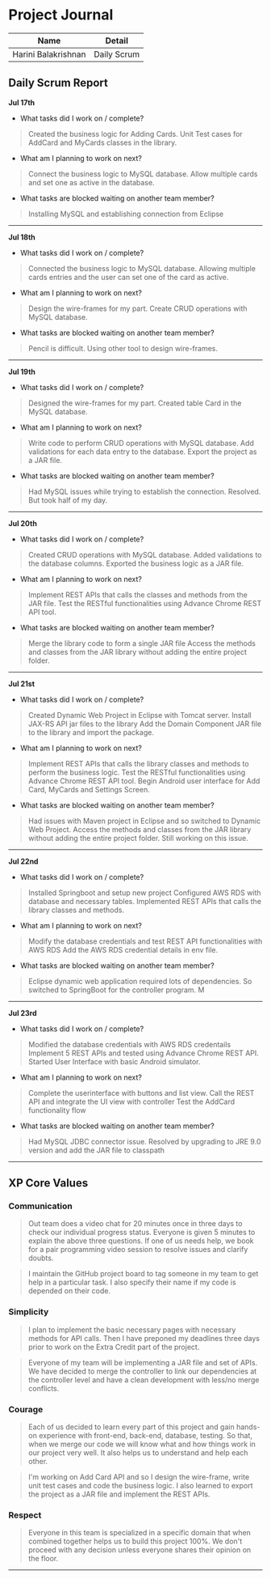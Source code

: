 # Project Journal

|Name | Detail|
|---|---|
| Harini Balakrishnan | Daily Scrum |

## Daily Scrum Report

**Jul 17th**

- What tasks did I work on / complete?

> Created the business logic for Adding Cards.
> Unit Test cases for AddCard and MyCards classes in the library.

- What am I planning to work on next?

> Connect the business logic to MySQL database.
> Allow multiple cards and set one as active in the database.

- What tasks are blocked waiting on another team member?

> Installing MySQL and establishing connection from Eclipse

----


**Jul 18th**

- What tasks did I work on / complete?

> Connected the business logic to MySQL database.
> Allowing multiple cards entries and the user can set one of the card as active.

- What am I planning to work on next?

> Design the wire-frames for my part.
> Create CRUD operations with MySQL database.

- What tasks are blocked waiting on another team member?

> Pencil is difficult. Using other tool to design wire-frames.

----


**Jul 19th**

- What tasks did I work on / complete?

> Designed the wire-frames for my part.
> Created table Card in the MySQL database.

- What am I planning to work on next?

> Write code to perform CRUD operations with MySQL database.
> Add validations for each data entry to the database.
> Export the project as a JAR file.

- What tasks are blocked waiting on another team member?

> Had MySQL issues while trying to establish the connection. Resolved. But took half of my day.

----


**Jul 20th**

- What tasks did I work on / complete?

> Created CRUD operations with MySQL database.
> Added validations to the database columns.
> Exported the business logic as a JAR file.

- What am I planning to work on next?

> Implement REST APIs that calls the classes and methods from the JAR file.
> Test the RESTful functionalities using Advance Chrome REST API tool.


- What tasks are blocked waiting on another team member?

> Merge the library code to form a single JAR file
> Access the methods and classes from the JAR library without adding the entire project folder.

----


**Jul 21st**

- What tasks did I work on / complete?

> Created Dynamic Web Project in Eclipse with Tomcat server.
> Install JAX-RS API jar files to the library
> Add the Domain Component JAR file to the library and import the package.

- What am I planning to work on next?

> Implement REST APIs that calls the library classes and methods to perform the business logic.
> Test the RESTful functionalities using Advance Chrome REST API tool.
> Begin Android user interface for Add Card, MyCards and Settings Screen.

- What tasks are blocked waiting on another team member?

> Had issues with Maven project in Eclipse and so switched to Dynamic Web Project.
> Access the methods and classes from the JAR library without adding the entire project folder. Still working on this issue.

----


**Jul 22nd**

- What tasks did I work on / complete?
> Installed Springboot and setup new project
> Configured AWS RDS with database and necessary tables.
> Implemented REST APIs that calls the library classes and methods.

- What am I planning to work on next?
> Modify the database credentials and test REST API functionalities with AWS RDS 
> Add the AWS RDS credential details in env file.

- What tasks are blocked waiting on another team member?
> Eclipse dynamic web application required lots of dependencies. So switched to SpringBoot for the controller program.
> M 

----


**Jul 23rd**

- What tasks did I work on / complete?
> Modified the database credentials with AWS RDS credentails 
> Implement 5 REST APIs and tested using Advance Chrome REST API.
> Started User Interface with basic Android simulator.

- What am I planning to work on next?
> Complete the userinterface with buttons and list view.
> Call the REST API and integrate the UI view with controller 
> Test the AddCard functionality flow


- What tasks are blocked waiting on another team member?
> Had MySQL JDBC connector issue. Resolved by upgrading to JRE 9.0 version and add the JAR file to classpath

----
## XP Core Values

### Communication

> Out team does a video chat for 20 minutes once in three days to check our individual progress status.
Everyone is given 5 minutes to explain the above three questions. If one of us needs help, we book for a pair programming video session to resolve issues and clarify doubts.

> I maintain the GitHub project board to tag someone in my team to get help in a particular task. I also specify their name if my code is depended on their code.

### Simplicity

> I plan to implement the basic necessary pages with necessary methods for API calls. Then I have preponed my deadlines three days prior to work on the Extra Credit part of the project.

> Everyone of my team will be implementing a JAR file and set of APIs. We have decided to merge the controller to link our dependencies at the controller level and have a clean development with less/no merge conflicts.


### Courage

> Each of us decided to learn every part of this project and gain hands-on experience with front-end, back-end, database, testing. So that, when we merge our code we will know what and how things work in our project very well. It also helps us to understand and help each other.

> I'm working on Add Card API and so I design the wire-frame, write unit test cases and code the business logic. I also learned to export the project as a JAR file and implement the REST APIs.

### Respect

> Everyone in this team is specialized in a specific domain that when combined together helps us to build this project 100%. We don't proceed with any decision unless everyone shares their opinion on the floor.

----
